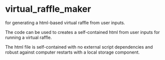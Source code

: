 # virtual_raffle_maker
for generating a html-based virtual raffle from user inputs.

The code can be used to creates a self-contained html from user inputs for running a virtual raffle.

The html file is self-contained with no external script dependencies and robust against computer restarts with a local storage component.
